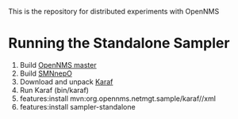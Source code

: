This is the repository for distributed experiments with OpenNMS

Running the Standalone Sampler
==============================

1. Build [OpenNMS master](http://github.com/OpenNMS/opennms.git)
2. Build [SMNnepO](http://github.com/OpenNMS/smnnepo.git)
3. Download and unpack [Karaf](http://karaf.apache.org/index/community/download.html)
4. Run Karaf (bin/karaf)
5. features:install mvn:org.opennms.netmgt.sample/karaf//xml
6. features:install sampler-standalone
